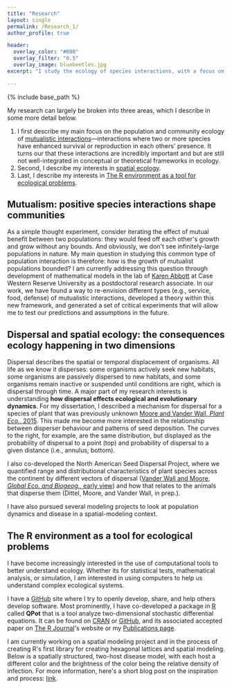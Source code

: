 ```yaml
---
title: "Research"
layout: single
permalink: /Research_1/
author_profile: true

header:
  overlay_color: "#000"
  overlay_filter: "0.5"
  overlay_image: bluebeetles.jpg
excerpt: "I study the ecology of species interactions, with a focus on both  positive species interactions and species interactions across space . . ."

---
```

{% include base_path %}

My research can largely be broken into three areas, which I describe in some more detail below.
1. I first describe my main focus on the population and community ecology of [mutualistic interactions](#mutualism)&mdash;interactions where two or more species have enhanced survival or reproduction in each others' presence. It turns our that these interactions are incredibly important and but are still not well-integrated in conceptual or theoretical frameworks in  ecology.
2. Second, I describe my interests in [spatial ecology](#space).
3. Last, I describe my interests in [The R environment as a tool for ecological problems](#REnv).


## Mutualism&#58; positive species interactions shape communities <a name="mutualism"></a>

As a simple thought experiment, consider iterating the effect of mutual benefit between two populations: they would feed off each other's growth and grow without any bounds.  And obviously, we don't see infinitely-large populations in nature.  My main question in studying this common type of population interaction is therefore: how is the growth of mutualist populations bounded? I am currently addressing this question through development of mathematical models in the lab of [Karen Abbott](http://www.case.edu/artsci/biol/abbottlab/CWRU/Home.html) at Case Western Reserve University as a postdoctoral research associate.  In our work, we have found a way to re-envision different types (e.g., service, food, defense) of mutualistic interactions, developed a theory within this new framework, and generated a set of critical experiments that will allow me to test our predictions and assumptions in the future.

## Dispersal and spatial ecology&#58; the consequences ecology happening in two dimensions <a name="space"></a>
Dispersal describes the spatial or temporal displacement of organisms.  All life as we know it disperses: some organisms actively seek new habitats, some organisms are passively dispersed to new habitats, and some organisms remain inactive or suspended until conditions are right, which is dispersal through time.  A major part of my research interests is understanding **how dispersal effects ecological and evolutionary dynamics**.  For my dissertation, I described a mechanism for dispersal for a species of plant that was previously unknown [Moore and Vander Wall, *Plant Eco.*, 2015](/Publications).  This made me become more interested in the relationship between disperser behaviour and patterns of seed deposition.  The curves to the right, for example, are the same distribution, but displayed as the probability of dispersal to a point (top) and probability of dispersal to a given distance (i.e., annulus; bottom).

I also co-developed the North American Seed Dispersal Project, where we quantified range and distributional characteristics of plant species across the continent by different vectors of dispersal ([Vander Wall and Moore, <i>Global Eco. and Biogeog.</i>, early view](/Publications)) and how that relates to the animals that disperse them (Dittel, Moore, and Vander Wall, in prep.).

I have also pursued several modeling projects to look at population dynamics and disease in a spatial-modeling context.

## The R environment as a tool for ecological problems <a name="REnv"></a>
I have become increasingly interested in the use of computational tools to better understand ecology.  Whether its for statistical tests, mathematical analysis, or simulation, I am interested in using computers to help us understand complex ecological systems.

I have a [GitHub](https://github.com/dispersing) site where I try to openly develop, share, and help others develop software.  Most prominently, I have co-developed a package in [R](https://www.r-project.org) called **QPot** that is a tool analyze two-dimensional stochastic differential equations.  It can be found on [CRAN](https://cran.r-project.org/web/packages/QPot/index.html) or [GitHub](https://github.com/bmarkslash7/QPot), and its associated accepted paper on [The R Journal](https://journal.r-project.org/archive/accepted/)'s website or my [Publications page](/Publications).

I am currently working on a spatial modeling project and in the process of creating R's first library for creating hexagonal lattices and spatial modeling.  Below is a spatially structured, two-host disease model, with each host a different color and the brightness of the color being the relative density of infection. For more information, here's a short blog post on the inspiration and process: [link](/Hexagons.html).
